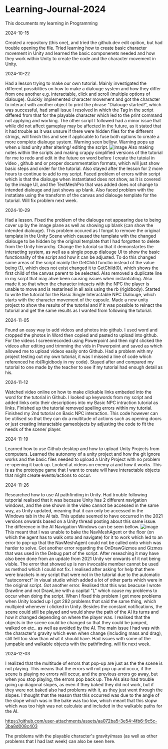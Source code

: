 

# Learning-Journal-2024
This documents my learning in Programming

2024-10-15

Created a repository (this one), and tried the github.dev edit opition, but had trouble opening the file. Tried learning how to create basic character movement in Unity and learned the basic componenets needed and how they work within Unity to create the code and the character movement in Unity.

2024-10-22

Had a lesson trying to make our own tutorial. Mainly investigated the different possiblities on how to make a dialouge system and how they differ from one another e.g. interactable, click and scroll (multiple options of dialouge). Quickly implemented character movement and got the character to interact with another object to print the phrase "Dialouge started!", which was successful, had small issue I resolved in which the Tag in the script differed from that for the playable character which led to the print command not applying and working. The other script I followed had a minor issue that while did not affect gameplay may be affected in the future, as it stated that it had trouble as it was unsure if there were hidden flies for the different strings, will finish this and see if applicable to fuse both options to create a more complete dialouge system. Warning seen bellow. Warning pops up when u load unity after altering/ editing the script.
![image](https://github.com/user-attachments/assets/da27edd2-72c0-42dc-b618-dafac877a279)
Also making notes within the scripts and making crappy simplified versions of the tutorial for me to redo and edit in the future on word before I create the tutoial in video , github and or proper docummentation formats, which will just show basic steps and order for the tutorial.
Also stayed after the lesson for 2 more hours to continue to add to my script. Faced problem of errors within script which is that the dialouge when instantiated does not show, as it is covered by the image UI, and the TextMeshPro that was added does not change to intended dialouge and just shows up blank. Also faced problem with the instatiate using the transform of the canvas and dialouge template for the tutorial. Will fix problem next week.

2024-10-29

Had a lesson. Fixed the problem of the dialouge not appearing due to being cover up by the image plane as well as showing up blank (can show the intended dialouge). This problem occured as I forgot to remove the original template in the Unity Scene which caused the template with the changed dialouge to be hidden by the original template that I had forgotten to delete from the Unity hierarchy. Change the tutorial so that it demonstartes the interacting system, as well as a single popup dialouge UI to show the basic functionality of the script and how it can be adjusted. To do this changed some areas of the script mainly the GetChild functio instead of the value being (1), which does not exist changed it to GetChild(0), which shows the first child of the canvas parent to be selected. Also removed a duplicate line in my scrpt that may ahve been causing issues when instantiating. Also made it so that when the character inteacts with the NPC the player is unable to move and is restarined in all axis using the rb (rigidbody). Started to write the tutorial for the Basic Single Interactable NPC Dialouge, which starts with the character movement of the capsule. Made a new unity project to show the results of the tutorial and if it was possible to reinact the tutorial and get the same results as I wanted from following the tutorial.

2024-11-05

Found an easy way to add videos and photos into github. I used word and cropped the photos in Word then copied and pasted to upload into github. For the videos I screenrecorded using Powerpoint and then right clicked the videos after editing and trimming the vids in Powerpoint and saved as which allowed me to upload videos easily onto Github. Had a problem with my project testing out my own tutorial, it was I missed a line of code which referenced he rb(Rigidbody in my code). Stayed after and compared my tutorial to one made by the teacher to see if my tutorial had enough detail as his.

2024-11-12

Watched video online on how to make clickable links embeded into the word for the tutorial in Github. I looked up keywords from my script and added links onto their descriptions into my Basic NPC intraction tutorial as links. Finished up the tutorial removed spelling errors within my tutorial. Finished my 2nd tutorial on Basic NPC interaction. This code however can be utilised so that they can do a multitude of actions such as opening doors or just creating interactable gameobjects by adjusting the code to fit the needs of the scene/ player.

2024-11-19

Learned how to use Github desktop and how to upload Unity Projects from computers. Learned the autonomy of a unity project and how the git ignore works and the basic files needed to upload a Unity Project with no problem re-opening it back up. Looked at videos on enemy ai and how it works. This is as the prototype game that I want to create will have interactable objects that might create events/actions to occur.

2024-11-26

Researched how to use AI pathfinding in Unity. Had trouble following tutporial realised that it was because Unity has 2 different navigation windows, and the one shown in the video cannot be accessed in the same way, as Unity updated, meaning that it can only be accessed in the Windows tab in the AI tab. This update seemed to have occurred in the 2021 versions onwards based on a Unity thread posting about this same issue. The difference in the AI Navigation Windows can be seen bellow.
![image](https://github.com/user-attachments/assets/825eb714-f4ae-44f2-a89b-ef3a3c538c95)
This meant that I was unable to bake the NavMeshAgent or the floor (on which the agent has to walk onto and navigate) for it to work which led to an error to pop-up that the NavMeshAgent could not be called onto which was harder to solve.
Got another error regarding the OnDrawGizmos and Gizmos that was used in the Debug part of the script. After reseaching it may have also been done from an update from 2021 Unity ver onwards of it not being visble. The error that showed up is non invocable member cannot be used as method which I could not fix. I realised after asking for help that there were brackets in my script that were not in the tutorial due to the automatic "autocorrect" in visual studio which added a lot of other parts which were in the original script.
Got another error. Realised that this was beacuse I wrote Drawline and not DrawLine with a capital "L" which cause my problems to occur when doing the script. When I fixed this problem I got more problems when Unity loaded up I got 282 problems that said the same thing, which multipied whenever i clicked in Unity. Besides the constant notifications, the scene could still be played and would show the path of the AI its turns and how it changed depending on where the player was.
I realised that the objects in the scene could be changed so that they could be jumped, walked on etc.. as well as avoided by the AI. The main issue I had was with the character's gravity which even when change (including mass and drag), still fell too slow than what it should have. Had issues with some of the jumpable and walkable objects with the pathfinding. will fix next week.

2024-12-03

I realized that the multitude of errors that pop-up are just as the the scene is not playing. This means that the errors will not pop up and occur, if the scene is playing no errors will occur, and the previous errors go away, but when you stop playing, the errors pop back up. The AIs also had trouble going up diagonal slopes, as even if they baked they did not work, but if they were not baked also had problems with it, as they just went through the slopes. I thought that the reason that this occurred was due to the angle of the slope which was in the bake was too low, which meant that this slopw which was too high was not calculate and included in the walkable paths for the AI.

https://github.com/user-attachments/assets/aa072ba5-3e54-4fb6-9c5c-3ba8d008c403

The problems with the playable character's gravity/mass (as well as other problems that I had last week) can also be seen here.

